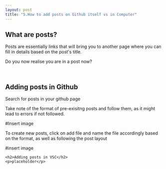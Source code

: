 ```yaml
---
layout: post
title: "5.How to add posts on Github itself vs in Computer"
---
```

<html> 
  <body>
    <h2>What are posts?</h2>
    <p>Posts are essentially links that will bring you to another page where you can fill in details based on the post's title.</p>
    <p>Do you now realise you are in a post now?</p>
    <br />
    <h2>Adding posts in Github</h2>
    <p>Search for posts in your github page</p>
    <p>Take note of the format of pre-exisitng posts and follow them, as it might lead to errors if not followed.</p>
    #Insert image
    <p>To create new posts, click on add file and name the file accordingly based on the format, as well as following the post layout</p>
    #insert image
    
    <h2>Adding posts in VSC</h2>
    <p>placeholder</p>
  </body>
</html>

